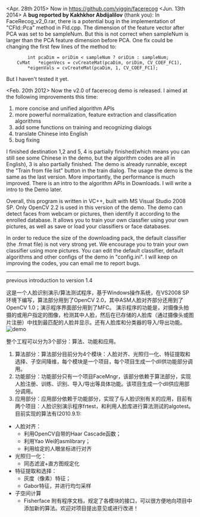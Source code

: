 <Apr. 28th 2015> Now in https://github.com/viggin/facerecog
<Jun. 13th 2014> A **bug reported by Kakhkhor Abdijalilov** (thank you):
In FaceRecog\_v2\_0.rar, there is a potential bug in the implementation of "CFld::Pca" method in Fld.cpp. The dimension of the feature vector after PCA was set to be sampleNum. But this is not correct when sampleNum is larger than the PCA feature dimension before PCA. One fix could be changing the first few lines of the method to:
```
        int pcaDim = oriDim < sampleNum ? oriDim : sampleNum;
	CvMat	*eigenVecs = cvCreateMat(pcaDim, oriDim, CV_COEF_FC1),
		*eigenVals = cvCreateMat(pcaDim, 1, CV_COEF_FC1);
```
But I haven't tested it yet.

<Feb. 20th 2012> Now the v2.0 of facerecog demo is released. I aimed at the following improvements this time:
  1. more concise and unified algorithm APIs
  1. more powerful normalization, feature extraction and classification algorithms
  1. add some functions on training and recognizing dialogs
  1. translate Chinese into English
  1. bug fixing

I finished destination 1,2 and 5, 4 is partially finished(which means you can still see some Chinese in the demo, but the algorithm codes are all in English), 3 is also partially finished. The demo is already runnable, except the "Train from file list" button in the train dialog. The usage the demo is the same as the last version. More importantly, the performance is much improved. There is an intro to the algorithm APIs in Downloads. I will write a intro to the Demo later.

Overall, this program is written in VC++, built with MS Visual Studio 2008 SP. Only OpenCV 2.2 is used in this version of the demo. The demo can detect faces from webcam or pictures, then identify it according to the enrolled database. It allows you to train your own classfier using your own pictures, as well as save or load your classifiers or face databases.

In order to reduce the size of the downloading pack, the default classifier (the .frmat file) is not very strong yet. We encourage you to train your own classifier using more pictures. You can edit the default classifier, default algorithms and other configs of the demo in "config.ini". I will keep on improving the codes, you can email me to report bugs.


---

previous introduction to version 1.4

这是一个人脸识别演示/算法测试程序，基于Windows操作系统，在VS2008 SP环境下编写，算法部分用到了OpenCV 2.0，其中ASM人脸对齐部分还用到了OpenCV 1.0；演示程序界面部分用到了MFC。
演示程序的功能是，对摄像头拍摄的或用户指定的图像，检测其中人脸，然后在已存储的人脸库（通过摄像头或图片注册）中找到最匹配的人脸并显示。还有人脸库和分类器的导入/导出功能。
<img src='http://facerecog.googlecode.com/files/ui_recog.jpg' alt='demo' />

整个工程可以分为3个部分：算法、功能和应用。
  1. 算法部分：算法部分目前分为4个模块：人脸对齐、光照归一化、特征提取和选择、子空间降维，每个模块是一个项目，每个项目生成一个dll供功能部分调用。
  1. 功能部分：功能部分只有一个项目FaceMngr，该部分依赖于算法部分，实现人脸注册、训练、识别、导入/导出等具体功能。该项目生成一个dll供应用部分调用。
  1. 应用部分：应用部分依赖于功能部分，实现了与人脸识别有关的应用，目前有两个项目：人脸识别演示程序frtest，和利用人脸库进行算法测试的algotest。
目前实现的算法有(2010.9.1):
  * 人脸对齐：
    * 利用OpenCV自带的Haar Cascade函数；
    * 利用Yao Wei的asmlibrary；
    * 利用给定的人眼坐标进行对齐
  * 光照归一化：
    * 同态滤波+直方图规定化
  * 特征提取和选择：
    * 灰度（像素）特征；
    * Gabor特征，并进行均匀采样
  * 子空间计算
    * Fisherface
附有程序文档，规定了各模块的接口，可以很方便地向项目中添加新的算法。欢迎对项目提出意见或进行改进！